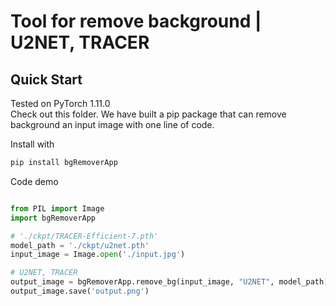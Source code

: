 # Tool for remove background | U2NET, TRACER


<h2>Quick Start</h2>

Tested on PyTorch 1.11.0 <br>
Check out this folder. We have built a pip package that can remove background an input image with one line of code.

Install with

```python 
pip install bgRemoverApp
```

Code demo

```python 

from PIL import Image
import bgRemoverApp

# './ckpt/TRACER-Efficient-7.pth'
model_path = './ckpt/u2net.pth'
input_image = Image.open('./input.jpg')

# U2NET, TRACER
output_image = bgRemoverApp.remove_bg(input_image, "U2NET", model_path)
output_image.save('output.png')

```
